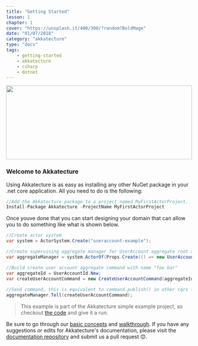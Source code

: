 ```yaml
---
title: "Getting Started"
lesson: 1
chapter: 1
cover: "https://unsplash.it/400/300/?random?BoldMage"
date: "01/07/2018"
category: "akkatecture"
type: "docs"
tags:
    - getting-started
    - akkatecture
    - csharp
    - dotnet
---
```


<img src="https://raw.githubusercontent.com/Lutando/Akkatecture/master/logo.svg?sanitize=true" width="100%" height="200">

### Welcome to Akkatecture

Using Akkatecture is as easy as installing any other NuGet package in your .net core application. All you need to do is the following:
```csharp
//Add the Akkatecture package to a project named MyFirstActorProject.
Install-Package Akkatecture -ProjectName MyFirstActorProject
```
Once youve done that you can start designing your domain that can allow you to do something like what is shown below.

```csharp
//Create actor system
var system = ActorSystem.Create("useraccount-example");

//Create supervising aggregate manager for UserAccount aggregate root actors
var aggregateManager = system.ActorOf(Props.Create(() => new UserAccountAggregateManager()));

//Build create user account aggregate command with name "foo bar"
var aggregateId = UserAccountId.New;
var createUserAccountCommand = new CreateUserAccountCommand(aggregateId, "foo bar");
            
//Send command, this is equivalent to command.publish() in other cqrs frameworks
aggregateManager.Tell(createUserAccountCommand);
```

> This example is part of the Akkatecture simple example project, so checkout [the
code](https://github.com/Lutando/Akkatecture/blob/master/examples/simple/Akkatecture.Examples.UserAccount.Application/Program.cs#L13) and give it a run.

Be sure to go through our [basic concepts](/docs/primitives) and [walkthrough](/docs/walkthrough-introduction). If you have any suggestions or edits for Akkatecture's documentation, please visit the [documentation repository](https://github.com/Akkatecture/Documentation) and submit us a pull request 😊.